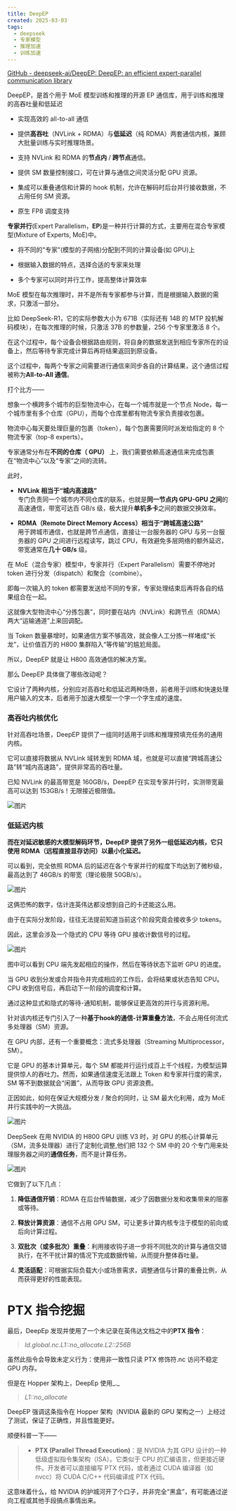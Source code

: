```yaml
---
title: DeepEP
created: 2025-03-03
tags:
  - deepseek
  - 专家模型
  - 推理加速
  - 训练加速
---
```

[GitHub - deepseek-ai/DeepEP: DeepEP: an efficient expert-parallel communication library](https://github.com/deepseek-ai/DeepEP)

DeepEP，是首个用于 MoE 模型训练和推理的开源 EP 通信库，用于训练和推理的高吞吐量和低延迟

- 实现高效的 all-to-all 通信
    
- 提供**高吞吐**（NVLink + RDMA）与**低延迟**（纯 RDMA）两套通信内核，兼顾大批量训练与实时推理场景。
    
- 支持 NVLink 和 RDMA 的**节点内** / **跨节点**通信。
    
- 提供 SM 数量控制接口，可在计算与通信之间灵活分配 GPU 资源。
    
- 集成可以重叠通信和计算的 hook 机制，允许在解码时后台并行接收数据，不占用任何 SM 资源。
    
- 原生 FP8 调度支持

**专家并行**(Expert Parallelism，**EP**)是一种并行计算的方式，主要用在混合专家模型(Mixture of Experts, MoE)中。

- 将不同的"专家"(模型的子网络)分配到不同的计算设备(如 GPU)上
    
- 根据输入数据的特点，选择合适的专家来处理
    
- 多个专家可以同时并行工作，提高整体计算效率

MoE 模型在每次推理时，并不是所有专家都参与计算，而是根据输入数据的需求，只激活一部分。

比如 DeepSeek-R1，它的实际参数大小为 671B（实际还有 14B 的 MTP 投机解码模块），在每次推理的时候，只激活 37B 的参数量，256 个专家里激活 8 个。

在这个过程中，每个设备会根据路由规则，将自身的数据发送到相应专家所在的设备上，然后等待专家完成计算后再将结果返回到原设备。

这个过程中，每两个专家之间需要进行通信来同步各自的计算结果，这个通信过程被称为**All-****to****-All 通信**。

打个比方——

想象一个横跨多个城市的巨型物流中心，在每一个城市就是一个节点 Node，每一个城市里有多个仓库（GPU），而每个仓库里都有物流专家负责接收包裹。

物流中心每天要处理巨量的包裹（token），每个包裹需要同时派发给指定的 8 个物流专家（top-8 experts）。

专家通常分布在**不同的仓库（ GPU）** 上，我们需要依赖高速通信来完成包裹在“物流中心”以及“专家”之间的流转。

此时，

- **NVLink 相当于“城内高速路”**  
    专门负责同一个城市内不同仓库的联系，也就是**同一节点内 GPU-GPU 之间**的高速通信，带宽可达百 GB/s 级，极大提升**单机多卡**之间的数据交换效率。
    
- **RDMA（Remote Direct Memory Access）相当于“跨城高速公路”**  
    用于跨城市通信，也就是跨节点通信，直接让一台服务器的 GPU 与另一台服务器的 GPU 之间进行远程读写，跳过 CPU，有效避免多层网络的额外延迟，带宽通常在**几十 GB/s** 级。
    

在 MoE（混合专家）模型中，专家并行（Expert Parallelism）需要不停地对 token 进行分发（dispatch）和聚合（combine）。

即每一次输入的 token 都需要发送给不同的专家，专家处理结束后再将各自的结果组合在一起。

这就像大型物流中心“分拣包裹”，同时要在站内（NVLink）和跨节点（RDMA）两大“运输通道”上来回调配。

当 Token 数量暴增时，如果通信方案不够高效，就会像人工分拣一样堵成“长龙”，让价值百万的 H800 集群陷入“等传输”的尴尬局面。

所以，DeepEP 就是让 H800 高效通信的解决方案。

那么 DeepEP 具体做了哪些改动呢？

它设计了两种内核，分别应对高吞吐和低延迟两种场景，前者用于训练和快速处理用户输入的文本，后者用于加速大模型一个字一个字生成的速度。

### **高吞吐内核优化**

针对高吞吐场景，DeepEP 提供了一组同时适用于训练和推理预填充任务的通用内核。

它可以直接将数据从 NVLink 域转发到 RDMA 域，也就是可以直接“跨城高速公路”转“城内高速路”，提供非常高的吞吐量。

已知 NVLink 的最高带宽是 160GB/s，DeepEP 在实现专家并行时，实测带宽最高可以达到 153GB/s！无限接近极限值。

![图片](https://mmbiz.qpic.cn/mmbiz_png/5fknb41ib9qFRxZHFYpwgoUp41PBG5479qALxNa8UvknDXkXcK9meu0ia9TxRYmibcZjRiaumBMbsZaWheAjFMOnvA/640?wx_fmt=png&from=appmsg&tp=wxpic&wxfrom=5&wx_lazy=1&wx_co=1)

### **低延迟内核**

**而在对延迟敏感的大模型解码环节，DeepEP 提供了另外一组低延迟内核，它只使用 RDMA（远程直接显存访问）以最小化延迟。**

可以看到，完全依照 RDMA 后的延迟在各个专家并行的程度下均达到了微秒级，最高达到了 46GB/s 的带宽（理论极限 50GB/s）。

![图片](https://mmbiz.qpic.cn/mmbiz_png/5fknb41ib9qFRxZHFYpwgoUp41PBG5479EzYwbS37S8JR1ElaC8HrYYYJznhCk5y6GicUoTo29wMylz1XvPbScFw/640?wx_fmt=png&from=appmsg&tp=wxpic&wxfrom=5&wx_lazy=1&wx_co=1)

这俩恐怖的数字，估计连英伟达都没想到自己的卡还能这么用。

由于在实际分发阶段，往往无法提前知道当前这个阶段究竟会接收多少 tokens。

因此，这里会涉及一个隐式的 CPU 等待 GPU 接收计数信号的过程。

![图片](https://mmbiz.qpic.cn/mmbiz_png/5fknb41ib9qFRxZHFYpwgoUp41PBG5479ibDsiaw0UKzNz613hPMoc4iaicIOP3ryTZrpFlALedPU4nAGSR01DjQYxQ/640?wx_fmt=png&from=appmsg&tp=wxpic&wxfrom=5&wx_lazy=1&wx_co=1)

图中可以看到 CPU 端先发起相应的操作，然后在等待状态下监听 GPU 的进度。

当 GPU 收到分发或合并指令并完成相应的工作后，会将结果或状态告知 CPU。CPU 收到信号后，再启动下一阶段的调度和计算。

通过这种显式和隐式的等待-通知机制，能够保证更高效的并行与资源利用。

针对该内核还专门引入了一种**基于hook的通信-计算重叠方法**，不会占用任何流式多处理器（SM）资源。

在 GPU 内部，还有一个重要概念：流式多处理器（Streaming Multiprocessor，SM）。

它是 GPU 的基本计算单元，每个 SM 都能并行运行成百上千个线程，为模型运算提供惊人的吞吐力。然而，如果通信速度无法跟上 Token 和专家并行度的需求，SM 等不到数据就会“闲置”，从而导致 GPU 资源浪费。

正因如此，如何在保证大规模分发 / 聚合的同时，让 SM 最大化利用，成为 MoE 并行实践中的一大挑战。

![图片](https://mmbiz.qpic.cn/mmbiz_png/5fknb41ib9qFRxZHFYpwgoUp41PBG5479rfkZPRTu4uJKkRJmmEibrORVXtWicBP2oDBfjNaAJZqiaJs6wVssnYGNQ/640?wx_fmt=png&from=appmsg&tp=wxpic&wxfrom=5&wx_lazy=1&wx_co=1)

DeepSeek 在用 NVIDIA 的 H800 GPU 训练 V3 时，对 GPU 的核心计算单元（SM，流多处理器）进行了定制化调整,他们把 132 个 SM 中的 20 个专门用来处理服务器之间的**通信任务**，而不是计算任务。

![图片](https://mmbiz.qpic.cn/mmbiz_png/5fknb41ib9qFRxZHFYpwgoUp41PBG5479iaYrmHJCUoqFDxd2707o3Qh3yJxNQzNj8iabNnNWJrQV9kFkMttHzCCA/640?wx_fmt=png&from=appmsg&tp=wxpic&wxfrom=5&wx_lazy=1&wx_co=1)

它做到了以下几点：

1. **降低通信开销**：RDMA 在后台传输数据，减少了因数据分发和收集带来的阻塞或等待。
    
2. **释放计算资源**：通信不占用 GPU SM，可让更多计算内核专注于模型的前向或后向计算过程。
    
3. **双批次（或多批次）重叠**：利用接收钩子进一步将不同批次的计算与通信交错执行，在不干扰计算的情况下完成数据传输，从而提升整体吞吐量。
    
4. **灵活适配**：可根据实际负载大小或场景需求，调整通信与计算的重叠比例，从而获得更好的性能表现。
    

# PTX 指令挖掘

最后，DeepEp 发现并使用了一个未记录在英伟达文档之中的**PTX 指令**：

> _ld.global.nc.L1::no_allocate.L2::256B_

虽然此指令会导致未定义行为：使用非一致性只读 PTX 修饰符.nc 访问不稳定 GPU 内存。

但是在 Hopper 架构上，DeepEp 使用_._

> _L1::no_allocate_

DeepEP 强调这条指令在 Hopper 架构（NVIDIA 最新的 GPU 架构之一）上经过了测试，保证了正确性，并且性能更好。

顺便科普一下——

> - **PTX (Parallel Thread Execution)**：是 NVIDIA 为其 GPU 设计的一种低级虚拟指令集架构（ISA）。它类似于 CPU 的汇编语言，但更接近硬件。开发者可以直接编写 PTX 代码，或者通过 CUDA 编译器（如 nvcc）将 CUDA C/C++ 代码编译成 PTX 代码。
>     

这意味着什么，给 NVIDIA 的护城河开了个口子，并非完全“黑盒”，有可能通过逆向工程或其他手段搞点事情出来。

